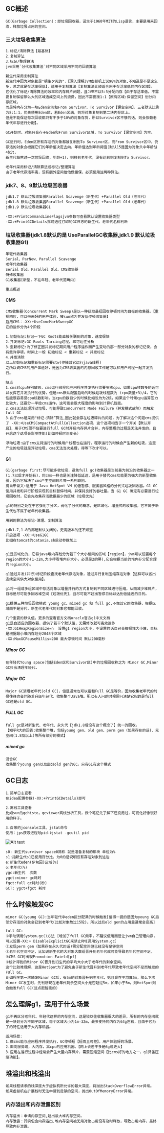 ## GC概述
    GC(Garbage Collection)：即垃圾回收器，诞生于1960年MIT的Lisp语言，主要是用来回收，释放垃圾占用的空间。
    
### 三大垃圾收集算法
    1.标记/清除算法【最基础】
    2.复制算法
    3.标记/整理算法
    jvm采用`分代收集算法`对不同区域采用不同的回收算法

    新生代采用复制算法
    新生代中因为对象都是"朝生夕死的"，【深入理解JVM虚拟机上说98%的对象,不知道是不是这么多，总之就是存活率很低】，适用于复制算法【复制算法比较适合用于存活率低的内存区域】。
    它优化了标记/清除算法的效率和内存碎片问题，且JVM不以5:5分配内存【由于存活率低，不需要复制保留那么大的区域造成空间上的浪费，因此不需要按1:1【原有区域:保留空间】划分内存区域，
    而是将内存分为一块Eden空间和From Survivor、To Survivor【保留空间】，三者默认比例为8:1:1，优先使用Eden区，若Eden区满，则将对象复制到第二块内存区上。
    但是不能保证每次回收都只有不多于10%的对象存货，所以Survivor区不够的话，则会依赖老年代年存进行分配】。
    
    GC开始时，对象只会存于Eden和From Survivor区域，To Survivor【保留空间】为空。
    
    GC进行时，Eden区所有存活的对象都被复制到To Survivor区，而From Survivor区中，仍存活的对象会根据它们的年龄值决定去向，年龄值达到年龄阈值(默认15是因为对象头中年龄战4bit，
    新生代每熬过一次垃圾回收，年龄+1)，则移到老年代，没有达到则复制到To Survivor。
    
    老年代采用标记/清除算法或标记/整理算法
    由于老年代存活率高，没有额外空间给他做担保，必须使用这两种算法。

### jdk7、8、9默认垃圾回收器
    jdk1.7 默认垃圾收集器Parallel Scavenge（新生代）+Parallel Old（老年代）
    jdk1.8 默认垃圾收集器Parallel Scavenge（新生代）+Parallel Old（老年代）
    jdk1.9 默认垃圾收集器G1
    
    -XX:+PrintCommandLineFlagsjvm参数可查看默认设置收集器类型
    -XX:+PrintGCDetails亦可通过打印的GC日志的新生代、老年代名称判断

### 垃圾收集器(jdk1.8默认的是 UseParallelGC收集器,jdk1.9 默认垃圾收集器G1)
    年轻代收集器
    Serial、ParNew、Parallel Scavenge
    老年代收集器
    Serial Old、Parallel Old、CMS收集器
    特殊收集器
    G1收集器[新型，不在年轻、老年代范畴内]
    
    重点概述
#### CMS
    CMS收集器(Concurrent Mark Sweep)是以一种获取最短回收停顿时间为目标的收集器。【重视响应，可以带来好的用户体验，被sun称为并发低停顿收集器】
    启用CMS：-XX:+UseConcMarkSweepGC
    它的运作分为4个阶段
    
    1.初始标记:标记一下GC Roots能直接关联到的对象，速度很快
    2.并发标记:GC Roots Tarcing过程，即可达性分析
    3.重新标记:为了修正因并发标记期间用户程序运作而产生变动的那一部分对象的标记记录，会有些许停顿，时间上一般 初始标记 < 重新标记 < 并发标记
    4.并发清除
    以上初始标记和重新标记需要stw(停掉其它运行java线程)
    之所以说CMS的用户体验好，是因为CMS收集器的内存回收工作是可以和用户线程一起并发执行。
    
    缺点
    1.cms对cpu特别敏感，cms运行线程和应用程序并发执行需要多核cpu，如果cpu核数多的话可以发挥它并发执行的优势，但是cms默认配置启动的时候垃圾线程数为 (cpu数量+3)/4，它的性能很容易受cpu核数影响，当cpu的数目少的时候比如说为为2核，如果这个时候cpu运算压力比较大，还要分一半给cms运作，这可能会很大程度的影响到计算机性能。
    2.cms无法处理浮动垃圾，可能导致Concurrent Mode Failure（并发模式故障）而触发full GC
    3.由于cms是采用"标记-清除“算法,因此就会存在垃圾碎片的问题，为了解决这个问题cms提供了 -XX:+UseCMSCompactAtFullCollection选项，这个选项相当于一个开关【默认开启】，用于CMS顶不住要进行full GC时开启内存碎片合并，内存整理的过程是无法并发的，且开启这个选项会影响性能(比如停顿时间变长)
    
    浮动垃圾:由于cms支持运行的时候用户线程也在运行，程序运行的时候会产生新的垃圾，这里产生的垃圾就是浮动垃圾，cms无法当次处理，得等下次才可以。
#### G1
    G1(garbage first:尽可能多收垃圾，避免full gc)收集器是当前最为前沿的收集器之一(1.7以后才开始有)，同cms一样也是关注降低延迟，是用于替代cms功能更为强大的新型收集器，因为它解决了cms产生空间碎片等一系列缺陷。
    摘自甲骨文:适用于 Java HotSpot VM 的低暂停、服务器风格的分代式垃圾回收器。G1 GC 使用并发和并行阶段实现其目标暂停时间，并保持良好的吞吐量。当 G1 GC 确定有必要进行垃圾回收时，它会先收集存活数据最少的区域（垃圾优先)
    
    g1的特别之处在于它强化了分区，弱化了分代的概念，是区域化、增量式的收集器，它不属于新生代也不属于老年代收集器。
    
    用到的算法为标记-清理、复制算法
    
    jdk1.7,1.8的都是默认关闭的，更高版本的还不知道
    开启选项 -XX:+UseG1GC 
    比如在tomcat的catania.sh启动参数加上
    
    
    g1是区域化的，它将java堆内存划分为若干个大小相同的区域【region】，jvm可以设置每个region的大小(1-32m,大小得看堆内存大小，必须是2的幂),它会根据当前的堆内存分配合理的region大小。
    
    g1通过并发(并行)标记阶段查找老年代存活对象，通过并行复制压缩存活对象【这样可以省出连续空间供大对象使用】。
    
    g1将一组或多组区域中存活对象以增量并行的方式复制到不同区域进行压缩，从而减少堆碎片，目标是尽可能多回收堆空间【垃圾优先】，且尽可能不超出暂停目标以达到低延迟的目的。
    
    g1提供三种垃圾回收模式 young gc、mixed gc 和 full gc,不像其它的收集器，根据区域而不是分代，新生代老年代的对象它都能回收。
    
    几个重要的默认值，更多的查看官方文档oracle官方g1中文文档
    g1是自适应的回收器，提供了若干个默认值，无需修改就可高效运作
    -XX:G1HeapRegionSize=n  设置g1 region大小，不设置的话自己会根据堆大小算，目标是根据最小堆内存划分2048个区域
    -XX:MaxGCPauseMillis=200 最大停顿时间 默认200毫秒

##### Minor GC
    在年轻代Young space(包括Eden区和Survivor区)中的垃圾回收称之为 Minor GC,Minor GC只会清理年轻代.
##### Major GC
    Major GC清理老年代(old GC)，但是通常也可以指和Full GC是等价，因为收集老年代的时候往往也会伴随着升级年轻代，收集整个Java堆。所以有人问的时候需问清楚它指的是full GC还是old GC。
##### FULL GC
    full gc是对新生代、老年代、永久代【jdk1.8后没有这个概念了】统一的回收。
    【知乎R大的回答:收集整个堆，包括young gen、old gen、perm gen（如果存在的话)、元空间(1.8及以上)等所有部分的模式】
##### mixed gc
    混合GC
    收集整个young gen以及部分old gen的GC。只有G1有这个模式

## GC日志
    1.简单日志查看
    在idea配置参数(-XX:+PrintGCDetails)即可
    
    2.离线工具查看
    比如sun的gchisto，gcviewer离线分析工具，做个笔记先了解下还没用过，可视化好像很好用的样子。
    
    3.自带的jconsole工具、jstat命令
    使用：jps获取进程号pid-》jstat -gcutil pid
![Alt text](../gc/jstat.png)

    s0: 新生代survivor space0简称 就是准备复制的那块 单位为%
    s1:指新生代s1已使用百分比，为0的话说明没有存活对象到这边
    e:新生代eden(伊甸园)区域(%)
    o:老年代(%)
    ygc:新生代  次数
    ygct:minor gc耗时
    fgct:full gc耗时(秒)
    GCT: ygct+fgct 耗时

## 什么时候触发GC
    minor GC(young GC):当年轻代中eden区分配满的时候触发[值得一提的是因为young GC后部分存活的对象会已到老年代(比如对象熬过15轮)，所以过后old gen的占用量通常会变高]
    
    full GC:
    ①手动调用System.gc()方法 [增加了full GC频率，不建议使用而是让jvm自己管理内存，可以设置-XX:+ DisableExplicitGC来禁止RMI调用System.gc]
    ②发现perm gen（如果存在永久代的话)需分配空间但已经没有足够空间
    ③老年代空间不足，比如说新生代的大对象大数组晋升到老年代就可能导致老年代空间不足。
    ④CMS GC时出现Promotion Faield[pf]
    ⑤统计得到的Minor GC晋升到旧生代的平均大小大于老年代的剩余空间。
    这个比较难理解，这是HotSpot为了避免由于新生代晋升到老年代导致老年代空间不足而触发的FUll GC。
    比如程序第一次触发Minor GC后，有5m的对象晋升到老年代，姑且现在平均算5m，那么下次Minor GC发生时，先判断现在老年代剩余空间大小是否超过5m，如果小于5m，则HotSpot则会触发full GC(这点挺智能的)

## 怎么理解g1，适用于什么场景
    g1不再区分老年代、年轻代这样的内存空间，这是较以往收集器很大的差异，所有的内存空间就是一块划分为不同子区域，每个区域大小为1m-32m，最多支持的内存为64g左右，且由于它为了的特性适用于大内存机器。
    
    适用场景:
    1.像cms能与应用程序并发执行，GC停顿短【短而且可控】，用户体验好的场景。
    2.面向服务端，大内存，高cpu的应用机器。【网上说差不多是6g或更大】
    3.应用在运行过程中经常会产生大量内存碎片，需要压缩空间【比cms好的地方之一，g1具备压缩功能】。

## 堆溢出和栈溢出
    如果线程请求的栈深度大于虚拟机所允许的最大深度，将抛出StackOverflowError异常。
    如果虚拟机在扩展栈时无法申请到足够的空间，抛出OutOfMemoryError异常。

### 内存溢出和内存泄露区别
    内存溢出：申请内存空间,超出最大堆内存空间。
    内存泄露：其实包含内存溢出,堆内存空间被无用对象占用没有及时释放，导致占用内存，最终导致内存泄露。